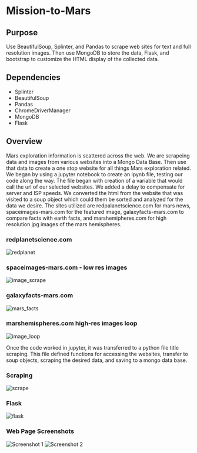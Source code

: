 # Mission-to-Mars
## Purpose
Use BeautifulSoup, Splinter, and Pandas to scrape web sites for text and full resolution images.  Then use MongoDB to store the data, Flask, and bootstrap to customize the HTML display of the collected data.  
## Dependencies
-	Splinter
-	BeautifulSoup
-	Pandas
-	ChromeDriverManager
-	MongoDB
-	Flask

## Overview
Mars exploration information is scattered across the web.  We are scrapeing data and images from various websites into a Mongo Data Base.  Then use that data to create a one stop website for all things Mars exploration related.  We began by using a jupyter notebook to create an ipynb file, testing our code along the way.  The file began with creation of a variable that would call the url of our selected websites.  We added a delay to compensate for server and ISP speeds.  We converted the html from the website that was visited to a soup object which could them be sorted and analyzed for the data we desire. The sites utilized are redpalanetscience.com for mars news, spaceimages-mars.com for the featured image, galaxyfacts-mars.com to compare facts with earth facts, and marshemipheres.com for high resolution jpg images of the mars hemispheres.

### redplanetscience.com

![redplanet](https://user-images.githubusercontent.com/79231355/130620516-ea196081-8df5-4656-a29a-9fc4c9e1ff06.png)

### spaceimages-mars.com - low res images

![image_scrape](https://user-images.githubusercontent.com/79231355/130620681-b0d65486-f2af-440e-86ba-a41e89788ecb.png)

### galaxyfacts-mars.com

![mars_facts](https://user-images.githubusercontent.com/79231355/130620715-da16f86a-7ccc-45d3-b46a-c54129ea4e3e.png)

### marshemispheres.com  high-res images loop

![image_loop](https://user-images.githubusercontent.com/79231355/130621102-2e649438-35e6-4ca8-b80e-c34a88c20d42.png)

 
Once the code worked in jupyter, it was transferred to a python file title scraping.  This file defined functions for accessing the websites, transfer to soup objects, scraping the desired data, and saving to a mongo data base.  

### Scraping

![scrape](https://user-images.githubusercontent.com/79231355/130620918-7e32d1ce-de5b-4fb3-90a2-dbd69d6c2b8d.png)

### Flask

![flask](https://user-images.githubusercontent.com/79231355/130621172-a8ad45b1-7c4c-4f15-88f1-aa00c0d7d55c.png)

### Web Page Screenshots

![Screenshot 1](https://user-images.githubusercontent.com/79231355/130629013-6989bc32-48db-4fda-97b1-dadcd02f5029.png)
![Screenshot 2](https://user-images.githubusercontent.com/79231355/130629018-e9a16b5d-7011-4210-9f05-7cca5ce9fa8f.png)


